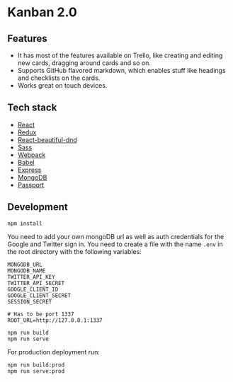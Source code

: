 <!-- Description: A Trello-like application built with React and Redux. Take a look at the live website:  -->

# Kanban 2.0

## Features

* It has most of the features available on Trello, like creating and editing new cards, dragging around cards and so on.
* Supports GitHub flavored markdown, which enables stuff like headings and checklists on the cards.
* Works great on touch devices.

## Tech stack

* [React](https://github.com/facebook/react)
* [Redux](https://github.com/reactjs/redux)
* [React-beautiful-dnd](https://github.com/atlassian/react-beautiful-dnd)
* [Sass](https://github.com/sass/sass)
* [Webpack](https://github.com/webpack/webpack)
* [Babel](https://github.com/babel/babel)
* [Express](https://github.com/expressjs/express)
* [MongoDB](https://github.com/mongodb/mongo)
* [Passport](https://github.com/jaredhanson/passport)

## Development

```shell
npm install
```

You need to add your own mongoDB url as well as auth credentials for the Google and Twitter sign in. You need to create a file with the name `.env` in the root directory with the following variables:

```
MONGODB_URL
MONGODB_NAME
TWITTER_API_KEY
TWITTER_API_SECRET
GOOGLE_CLIENT_ID
GOOGLE_CLIENT_SECRET
SESSION_SECRET

# Has to be port 1337
ROOT_URL=http://127.0.0.1:1337
```

```shell
npm run build
npm run serve
```

For production deployment run:

```shell
npm run build:prod
npm run serve:prod
```
